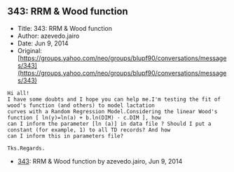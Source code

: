 ## 343: RRM & Wood function

- Title: 343: RRM & Wood function
- Author: azevedo.jairo
- Date: Jun 9, 2014
- Original: [https://groups.yahoo.com/neo/groups/blupf90/conversations/messages/343](https://groups.yahoo.com/neo/groups/blupf90/conversations/messages/343)

```
Hi all!
I have some doubts and I hope you can help me.I'm testing the fit of wood's function (and others) to model lactation
curves with a Random Regression Model.Considering the linear Wood's function [ ln(y)=ln(a) + b.ln(DIM) - c.DIM ], how
can I inform the parameter [ln (a)] in data file ? Should I put a constant (for example, 1) to all TD records? And how
can I inform this in parameters file?

Tks.Regards.
```

- [343](0343.md): RRM &amp; Wood function by azevedo.jairo, Jun 9, 2014
